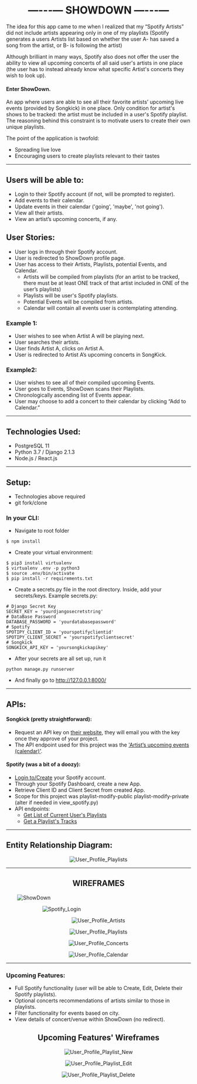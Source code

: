 <h1 style="text-align: center;"> —---— SHOWDOWN —---— </h1>

The idea for this app came to me when I realized that my “Spotify Artists” did not include artists appearing only in one of my playlists (Spotify generates a users Artists list based on whether the user A- has saved a song from the artist, or B- is following the artist)

Although brilliant in many ways, Spotify also does not offer the user the ability to view all upcoming concerts of all said user's artists in one place (the user has to instead already know what specific Artist's concerts they wish to look up).

#### Enter ShowDown. ####

An app where users are able to see all their favorite artists’ upcoming live events (provided by Songkick) in one place. Only condition for artist's shows to be tracked: the artist must be included in a user's Spotify playlist. The reasoning behind this constraint is to motivate users to create their own unique playlists.

The point of the application is twofold:
- Spreading live love
- Encouraging users to create playlists relevant to their tastes

---

## Users will be able to: ##
- Login to their Spotify account (if not, will be prompted to register).
- Add events to their calendar.
- Update events in their calendar ('going', 'maybe', 'not going').
- View all their artists.
- View an artist’s upcoming concerts, if any.

## User Stories: ##
- User logs in through their Spotify account.
- User is redirected to ShowDown profile page.
- User has access to their Artists, Playlists, potential Events, and Calendar.
	- Artists will be compiled from playlists (for an artist to be tracked, there must be at least ONE track of that artist included in ONE of the user’s playlists)
	- Playlists will be user's Spotify playlists.
	- Potential Events will be compiled from artists.
	- Calendar will contain all events user is contemplating attending.

### Example 1: ###
- User wishes to see when Artist A will be playing next.
- User searches their artists.
- User finds Artist A, clicks on Artist A.
- User is redirected to Artist A’s upcoming concerts in SongKick.

### Example2: ###
- User wishes to see all of their compiled upcoming Events.
- User goes to Events, ShowDown scans their Playlists.
- Chronologically ascending list of Events appear.
- User may choose to add a concert to their calendar by clicking “Add to Calendar.”

---

## Technologies Used: ##
- PostgreSQL 11
- Python 3.7 / Django 2.1.3
- Node.js / React.js

---

## Setup: ##
- Technologies above required
- git fork/clone

### In your CLI: ###
- Navigate to root folder

`$ npm install`
- Create your virtual environment:

```
$ pip3 install virtualenv
$ virtualenv .env -p python3
$ source .env/bin/activate
$ pip install -r requirements.txt
```
- Create a secrets.py file in the root directory. Inside, add your secrets/keys. Example secrets.py:

```
# Django Secret Key
SECRET_KEY = 'yourdjangosecretstring'
# DataBase Password
DATABASE_PASSWORD = 'yourdatabasepassword'
# Spotify
SPOTIPY_CLIENT_ID = 'yourspotifyclientid'
SPOTIPY_CLIENT_SECRET = 'yourspotifyclientsecret'
# Songkick
SONGKICK_API_KEY = 'yoursongkickapikey'
```
- After your secrets are all set up, run it

`python manage.py runserver`

- And finally go to http://127.0.0.1:8000/ 
---

## APIs: ##
#### Songkick (pretty straightforward): ####
- Request an API key on [their website](https://www.songkick.com/api_key_requests/new), they will email you with the key once they approve of your project.
- The API endpoint used for this project was the ['Artist’s upcoming events (calendar)'](https://www.songkick.com/developer/upcoming-events-for-artist).

#### Spotify (was a bit of a doozy): ####
- [Login to/Create](https://developer.spotify.com/dashboard/login) your Spotify account.
- Through your Spotify Dashboard, create a new App.
- Retrieve Client ID and Client Secret from created App.
- Scope for this project was playlist-modify-public playlist-modify-private (alter if needed in view_spotify.py)
- API endpoints:
	- [Get List of Current User's Playlists](https://developer.spotify.com/documentation/web-api/reference/playlists/get-a-list-of-current-users-playlists/)
	- [Get a Playlist's Tracks](https://developer.spotify.com/documentation/web-api/reference/playlists/get-playlists-tracks/)

---

## Entity Relationship Diagram: ##

<p style="text-align: center;"><img src="./wireframes/ERD.png" alt="User_Profile_Playlists"></p>

---

<h2 style="text-align: center;"> WIREFRAMES </h2>


<p style="text-align: center; width: 30%"><img src="./wireframes/ShowDown.png" alt="ShowDown"></p>
<p style="text-align: center; width: 60%;"><img src="./wireframes/Spotify_Login.png" alt="Spotify_Login"></p>
<p style="text-align: center;"><img src="./wireframes/User_Profile_Artists.png" alt="User_Profile_Artists"></p>
<p style="text-align: center;"><img src="./wireframes/User_Profile_Playlists.png" alt="User_Profile_Playlists"></p>
<p style="text-align: center;"><img src="./wireframes/User_Profile_Concerts.png" alt="User_Profile_Concerts"></p>
<p style="text-align: center;"><img src="./wireframes/User_Profile_Calendar.png" alt="User_Profile_Calendar"></p>

---

### Upcoming Features: ###
- Full Spotify functionality (user will be able to Create, Edit, Delete their Spotify playlists).
- Optional concerts recommendations of artists similar to those in playlists.
- Filter functionality for events based on city.
- View details of concert/venue within ShowDown (no redirect).

<h2 style="text-align: center;"> Upcoming Features' Wireframes </h2>

<p style="text-align: center;"><img src="./wireframes/User_Profile_Playlist_New.png" alt="User_Profile_Playlist_New"></p>
<p style="text-align: center;"><img src="./wireframes/User_Profile_Playlist_Edit.png" alt="User_Profile_Playlist_Edit"></p>
<p style="text-align: center;"><img src="./wireframes/User_Profile_Playlist_Delete.png" alt="User_Profile_Playlist_Delete"></p>



